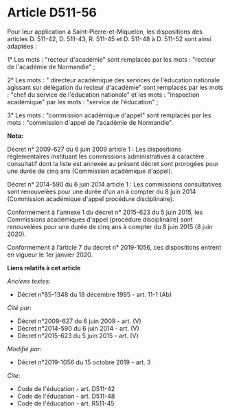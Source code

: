 # Article D511-56

Pour leur application à Saint-Pierre-et-Miquelon, les dispositions des articles D. 511-42, D. 511-43, R. 511-45 et D. 511-48
à D. 511-52 sont ainsi adaptées :

1° Les mots : "recteur d'académie" sont remplacés par les mots : "recteur de l'académie de Normandie" ;

2° Les mots : " directeur académique des services de l'éducation nationale agissant sur délégation du recteur d'académie"
sont remplacés par les mots : "chef du service de l'éducation nationale" et les mots : "inspection académique" par les mots :
"service de l'éducation" ;

3° Les mots : "commission académique d'appel" sont remplacés par les mots : "commission d'appel de l'académie de Normandie".

**Nota:**

Décret n° 2009-627 du 6 juin 2009 article 1 : Les dispositions réglementaires instituant les commissions administratives à
caractère consultatif dont la liste est annexée au présent décret sont prorogées pour une durée de cinq ans (Commission
académique d'appel).

Décret n° 2014-590 du 6 juin 2014 article 1 : Les commissions consultatives sont renouvelées pour une durée d'un an à compter
du 8 juin 2014 (Commission académique d'appel procédure disciplinaire).

Conformément à l'annexe 1 du décret n° 2015-623 du 5 juin 2015, les Commissions académiques d'appel (procédure disciplinaire)
sont renouvelées pour une durée de cinq ans à compter du 8 juin 2015 (8 juin 2020).

Conformément à l’article 7 du décret n° 2019-1056, ces dispositions entrent en vigueur le 1er janvier 2020.

**Liens relatifs à cet article**

_Anciens textes_:

  - Décret n°85-1348 du 18 décembre 1985 - art. 11-1 (Ab)

_Cité par_:

  - Décret n°2009-627 du 6 juin 2009 - art. (V)
  - Décret n°2014-590 du 6 juin 2014 - art. (V)
  - Décret n°2015-623 du 5 juin 2015 - art. (V)

_Modifié par_:

  - Décret n°2019-1056 du 15 octobre 2019 - art. 3

_Cite_:

  - Code de l'éducation - art. D511-42
  - Code de l'éducation - art. D511-48
  - Code de l'éducation - art. R511-45
